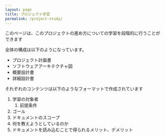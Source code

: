 ```yaml
---
layout: page
title: プロジェクト学習
permalink: /project-study/
---
```


このページは、このプロジェクトの進め方についての学習を段階的に行うことができます

全体の構成は以下のようになっています。

- プロジェクト計画書
- ソフトウェアアーキテクチャ図
- 概要設計書
- 詳細設計書

それぞれのコンテンツは以下のようなフォーマットで作成されています
1. 学習の対象者
    1. 前提条件
3. ゴール
3. ドキュメントのスコープ
4. 何を教えようとしているのか
5. ドキュメントを読み込むことで得られるメリット、デメリット